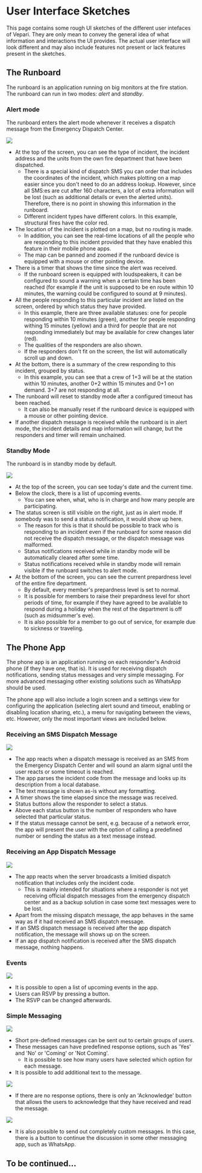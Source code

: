 # User Interface Sketches

This page contains some rough UI sketches of the different user intefaces of Vepari. They are only mean to convey the general idea of what information and interactions the UI provides. The actual user interface will look different and may also include features not present or lack features present in the sketches.

## The Runboard

The runboard is an application running on big monitors at the fire station. The runboard can run in two modes: *alert* and *standby*.

### Alert mode

The runboard enters the alert mode whenever it receives a dispatch message from the Emergency Dispatch Center.

![](img_runboard/alert_mode.png)

* At the top of the screen, you can see the type of incident, the incident address and the units from the own fire department that have been dispatched. 
  * There is a special kind of dispatch SMS you can order that includes the coordinates of the incident, which makes plotting on a map easier since you don't need to do an address lookup. However, since all SMS:es are cut after 160 characters, a lot of extra information will be lost (such as additional details or even the alerted units). Therefore, there is no point in showing this information in the runboard.
  * Different incident types have different colors. In this example, structural fires have the color red.
* The location of the incident is plotted on a map, but no routing is made.
  * In addition, you can see the real-time locations of all the people who are responding to this incident provided that they have enabled this feature in their mobile phone apps.
  * The map can be panned and zoomed if the runboard device is equipped with a mouse or other pointing device.
* There is a timer that shows the time since the alert was received. 
  * If the runboard screen is equipped with loudspeakers, it can be configured to sound a warning when a certain time has been reached (for example if the unit is supposed to be en route within 10 minutes, the warning could be configured to sound at 9 minutes).
* All the people responding to this particular incident are listed on the screen, ordered by which status they have provided.
  * In this example, there are three available statuses: one for people responding within 10 minutes (green), another for people responding withing 15 minutes (yellow) and a third for people that are not responding immediately but may be available for crew changes later (red).
  * The qualities of the responders are also shown. 
  * If the responders don't fit on the screen, the list will automatically scroll up and down.
* At the bottom, there is a summary of the crew responding to this incident, grouped by status.
  * In this example, you can see that a crew of 1+3 will be at the station within 10 minutes, another 0+2 within 15 minutes and 0+1 on demand. 3+7 are not responding at all.
* The runboard will reset to standby mode after a configured timeout has been reached.
  * It can also be manually reset if the runboard device is equipped with a mouse or other pointing device.
* If another dispatch message is received while the runboard is in alert mode, the incident details and map information will change, but the responders and timer will remain unchained.

### Standby Mode

The runboard is in standby mode by default.

![](img_runboard/standby_mode.png)

* At the top of the screen, you can see today's date and the current time.
* Below the clock, there is a list of upcoming events.
  * You can see when, what, who is in charge and how many people are participating.
* The status screen is still visible on the right, just as in alert mode. If somebody was to send a status notification, it would show up here.
  * The reason for this is that it should be possible to track who is responding to an incident even if the runboard for some reason did not receive the dispatch message, or the dispatch message was malformed.
  * Status notifications received while in standby mode will be automatically cleared after some time.
  * Status notifications received while in standby mode will remain visible if the runboard switches to alert mode.
* At the bottom of the screen, you can see the current prepardness level of the entire fire department.
  * By default, every member's prepardness level is set to normal.
  * It is possible for members to raise their prepardness level for short periods of time, for example if they have agreed to be available to respond during a holiday when the rest of the department is off (such as midsummer's eve).
  * It is also possible for a member to go out of service, for example due to sickness or traveling.

## The Phone App

The phone app is an application running on each responder's Android phone (if they have one, that is). It is used for receiving dispatch notifications, sending status messages and very simple messaging. For more advanced messaging other existing solutions such as WhatsApp should be used.

The phone app will also include a login screen and a settings view for configuring the application (selecting alert sound and timeout, enabling or disabling location sharing, etc.), a menu for navigating between the views, etc. However, only the most important views are included below.

### Receiving an SMS Dispatch Message

![](img_phone/sms_dispatch.png)

* The app reacts when a dispatch message is received as an SMS from the Emergency Dispatch Center and will sound an alarm signal until the user reacts or some timeout is reached.
* The app parses the incident code from the message and looks up its description from a local database.
* The text message is shown as-is without any formatting.
* A timer shows the time elapsed since the message was received.
* Status buttons allow the responder to select a status.
* Above each status button is the number of responders who have selected that particular status.
* If the status message cannot be sent, e.g. because of a network error, the app will present the user with the option of calling a predefined number or sending the status as a text message instead.

### Receiving an App Dispatch Message

![](img_phone/app_dispatch.png)

* The app reacts when the server broadcasts a limitied dispatch notification that includes only the incident code.
  * This is mainly intended for situations where a responder is not yet receiving official dispatch messages from the emergency dispatch center and as a backup solution in case some text messages were to be lost.
* Apart from the missing dispatch message, the app behaves in the same way as if it had received an SMS dispatch message.
* If an SMS dispatch message is received after the app dispatch notification, the message will shows up on the screen.
* If an app dispatch notification is received after the SMS dispatch message, nothing happens.

### Events

![](img_phone/events.png)

* It is possible to open a list of upcoming events in the app.
* Users can RSVP by pressing a button.
* The RSVP can be changed afterwards.

### Simple Messaging

![](img_phone/app_message.png)

* Short pre-defined messages can be sent out to certain groups of users.
* These messages can have predefined response options, such as 'Yes' and 'No' or 'Coming' or 'Not Coming'.
  * It is possible to see how many users have selected which option for each message.
* It is possible to add additional text to the message.

![](img_phone/app_message_2.png)

* If there are no response options, there is only an 'Acknowledge' button that allows the users to acknowledge that they have received and read the message.

![](img_phone/app_message_custom.png)

* It is also possible to send out completely custom messages. In this case, there is a button to continue the discussion in some other messaging app, such as WhatsApp.


## To be continued...
